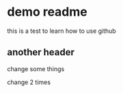 # demo readme


this is a test to learn how to use github

## another header

change some things

change 2 times
